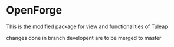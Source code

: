 # OpenForge
This is the modified package for view and functionalities of Tuleap


changes done in branch developent are to be merged to master
